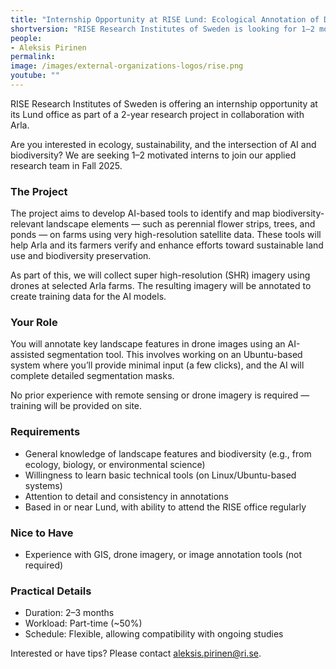 ```yaml
---
title: "Internship Opportunity at RISE Lund: Ecological Annotation of Drone Imagery"
shortversion: "RISE Research Institutes of Sweden is looking for 1–2 motivated interns in Fall 2025 to annotate drone imagery for biodiversity AI research, supporting a collaborative project with Arla. Part-time (50%), based in Lund, and perfect for students in ecology, biology, or environmental science."
people:
- Aleksis Pirinen
permalink:
image: /images/external-organizations-logos/rise.png
youtube: ""
---
```


RISE Research Institutes of Sweden is offering an internship opportunity at its Lund office as part of a 2-year research project in collaboration with Arla.

Are you interested in ecology, sustainability, and the intersection of AI and biodiversity? We are seeking 1–2 motivated interns to join our applied research team in Fall 2025.

### The Project

The project aims to develop AI-based tools to identify and map biodiversity-relevant landscape elements — such as perennial flower strips, trees, and ponds — on farms using very high-resolution satellite data. These tools will help Arla and its farmers verify and enhance efforts toward sustainable land use and biodiversity preservation.

As part of this, we will collect super high-resolution (SHR) imagery using drones at selected Arla farms. The resulting imagery will be annotated to create training data for the AI models.

### Your Role

You will annotate key landscape features in drone images using an AI-assisted segmentation tool. This involves working on an Ubuntu-based system where you’ll provide minimal input (a few clicks), and the AI will complete detailed segmentation masks.

No prior experience with remote sensing or drone imagery is required — training will be provided on site.

### Requirements

- General knowledge of landscape features and biodiversity (e.g., from ecology, biology, or environmental science)
- Willingness to learn basic technical tools (on Linux/Ubuntu-based systems)
- Attention to detail and consistency in annotations
- Based in or near Lund, with ability to attend the RISE office regularly

### Nice to Have

- Experience with GIS, drone imagery, or image annotation tools (not required)

### Practical Details

- Duration: 2–3 months
- Workload: Part-time (~50%)
- Schedule: Flexible, allowing compatibility with ongoing studies

Interested or have tips? Please contact [aleksis.pirinen@ri.se](mailto:aleksis.pirinen@ri.se).

